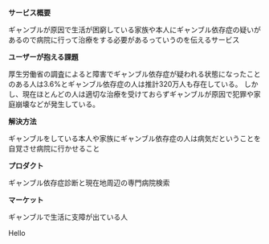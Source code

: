 **サービス概要**
 <p>ギャンブルが原因で生活が困窮している家族や本人にギャンブル依存症の疑いがあるので病院に行って治療をする必要があるっていうのを伝えるサービス</p>

**ユーザーが抱える課題**
<p>厚生労働省の調査によると障害でギャンブル依存症が疑われる状態になったことのある人は3.6%とギャンブル依存症の人は推計320万人も存在している。
しかし、現在ほとんどの人は適切な治療を受けておらずギャンブルが原因で犯罪や家庭崩壊などが発生している。</p>

**解決方法**
 <p>ギャンブルをしている本人や家族にギャンブル依存症の人は病気だということを自覚させ病院に行かせること</p>

**プロダクト**
<p>ギャンブル依存症診断と現在地周辺の専門病院検索</p>

**マーケット**
<p>ギャンブルで生活に支障が出ている人</p>

Hello